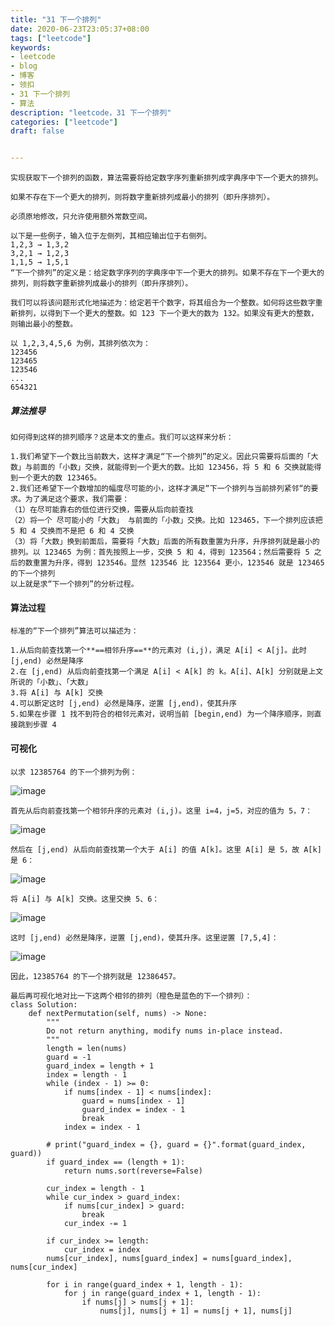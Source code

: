 ```yaml
---
title: "31 下一个排列"
date: 2020-06-23T23:05:37+08:00
tags: ["leetcode"]
keywords: 
- leetcode
- blog
- 博客
- 领扣
- 31 下一个排列
- 算法
description: "leetcode，31 下一个排列"
categories: ["leetcode"]
draft: false


---
```




```
实现获取下一个排列的函数，算法需要将给定数字序列重新排列成字典序中下一个更大的排列。

如果不存在下一个更大的排列，则将数字重新排列成最小的排列（即升序排列）。

必须原地修改，只允许使用额外常数空间。

以下是一些例子，输入位于左侧列，其相应输出位于右侧列。
1,2,3 → 1,3,2
3,2,1 → 1,2,3
1,1,5 → 1,5,1
“下一个排列”的定义是：给定数字序列的字典序中下一个更大的排列。如果不存在下一个更大的排列，则将数字重新排列成最小的排列（即升序排列）。

我们可以将该问题形式化地描述为：给定若干个数字，将其组合为一个整数。如何将这些数字重新排列，以得到下一个更大的整数。如 123 下一个更大的数为 132。如果没有更大的整数，则输出最小的整数。

以 1,2,3,4,5,6 为例，其排列依次为：
123456
123465
123546
...
654321
```

##### 算法推导

```
如何得到这样的排列顺序？这是本文的重点。我们可以这样来分析：

1.我们希望下一个数比当前数大，这样才满足“下一个排列”的定义。因此只需要将后面的「大数」与前面的「小数」交换，就能得到一个更大的数。比如 123456，将 5 和 6 交换就能得到一个更大的数 123465。
2.我们还希望下一个数增加的幅度尽可能的小，这样才满足“下一个排列与当前排列紧邻“的要求。为了满足这个要求，我们需要：
（1）在尽可能靠右的低位进行交换，需要从后向前查找
（2）将一个 尽可能小的「大数」 与前面的「小数」交换。比如 123465，下一个排列应该把 5 和 4 交换而不是把 6 和 4 交换
（3）将「大数」换到前面后，需要将「大数」后面的所有数重置为升序，升序排列就是最小的排列。以 123465 为例：首先按照上一步，交换 5 和 4，得到 123564；然后需要将 5 之后的数重置为升序，得到 123546。显然 123546 比 123564 更小，123546 就是 123465 的下一个排列
以上就是求“下一个排列”的分析过程。
```

#### 算法过程

```
标准的“下一个排列”算法可以描述为：

1.从后向前查找第一个**==相邻升序==**的元素对 (i,j)，满足 A[i] < A[j]。此时 [j,end) 必然是降序
2.在 [j,end) 从后向前查找第一个满足 A[i] < A[k] 的 k。A[i]、A[k] 分别就是上文所说的「小数」、「大数」
3.将 A[i] 与 A[k] 交换
4.可以断定这时 [j,end) 必然是降序，逆置 [j,end)，使其升序
5.如果在步骤 1 找不到符合的相邻元素对，说明当前 [begin,end) 为一个降序顺序，则直接跳到步骤 4
```

#### 可视化

```
以求 12385764 的下一个排列为例：
```

![image](https://pic.leetcode-cn.com/6e8c9822771be77c6f34cd3086153984eec386fb8376e09e36132ac36bb9cd6f-image.png?ynotemdtimestamp=1593701291427)

```
首先从后向前查找第一个相邻升序的元素对 (i,j)。这里 i=4，j=5，对应的值为 5，7：
```

![image](https://pic.leetcode-cn.com/d7acefea4f7d4e2f19fb5eaa269c448a3098eee53656926a0ab592c564dde150-image.png?ynotemdtimestamp=1593701291427)

```
然后在 [j,end) 从后向前查找第一个大于 A[i] 的值 A[k]。这里 A[i] 是 5，故 A[k] 是 6：
```

![image](https://pic.leetcode-cn.com/061cf291c237e6f5bcd0554192f894cd0c3e361b4564aa542aabe96e644afbf1-image.png?ynotemdtimestamp=1593701291427)

```
将 A[i] 与 A[k] 交换。这里交换 5、6：
```

![image](https://pic.leetcode-cn.com/eb1470fd9942da6d2ab4855d13dfadcb715b629b4ea9cba0edfe2d1298744186-image.png?ynotemdtimestamp=1593701291427)

```
这时 [j,end) 必然是降序，逆置 [j,end)，使其升序。这里逆置 [7,5,4]：
```

![image](https://pic.leetcode-cn.com/9d627a4ffda635bbf0c4fcdb7b1359c557db8e1c300ab54383a0bc89f6763c18-image.png?ynotemdtimestamp=1593701291427)

```
因此，12385764 的下一个排列就是 12386457。

最后再可视化地对比一下这两个相邻的排列（橙色是蓝色的下一个排列）：
class Solution:
    def nextPermutation(self, nums) -> None:
        """
        Do not return anything, modify nums in-place instead.
        """
        length = len(nums)
        guard = -1
        guard_index = length + 1
        index = length - 1
        while (index - 1) >= 0:
            if nums[index - 1] < nums[index]:
                guard = nums[index - 1]
                guard_index = index - 1
                break
            index = index - 1

        # print("guard_index = {}, guard = {}".format(guard_index, guard))
        if guard_index == (length + 1):
            return nums.sort(reverse=False)

        cur_index = length - 1
        while cur_index > guard_index:
            if nums[cur_index] > guard:
                break
            cur_index -= 1

        if cur_index >= length:
            cur_index = index
        nums[cur_index], nums[guard_index] = nums[guard_index], nums[cur_index]

        for i in range(guard_index + 1, length - 1):
            for j in range(guard_index + 1, length - 1):
                if nums[j] > nums[j + 1]:
                    nums[j], nums[j + 1] = nums[j + 1], nums[j]
```